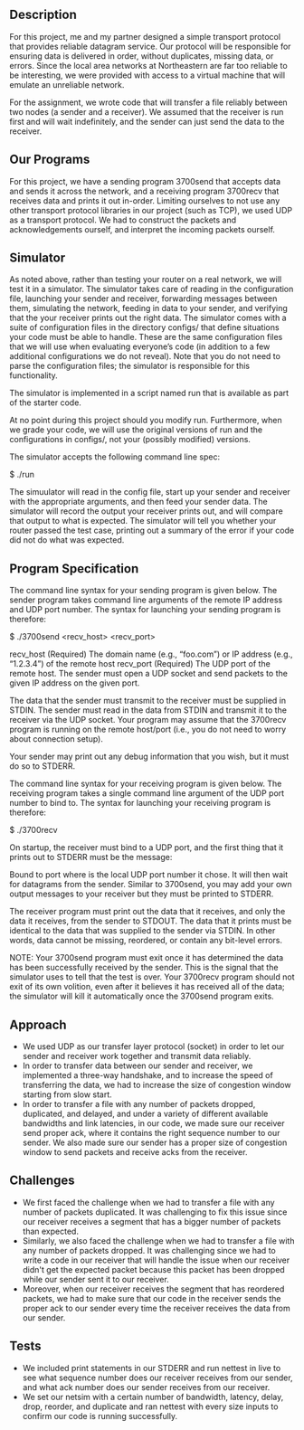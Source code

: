 ## Description
For this project, me and my partner designed a simple transport protocol that provides reliable datagram service. Our protocol will be responsible for ensuring data is delivered in order, without duplicates, missing data, or errors. Since the local area networks at Northeastern are far too reliable to be interesting, we were provided with access to a virtual machine that will emulate an unreliable network.

For the assignment, we wrote code that will transfer a file reliably between two nodes (a sender and a receiver). We assumed that the receiver is run first and will wait indefinitely, and the sender can just send the data to the receiver.

## Our Programs
For this project, we have a sending program 3700send that accepts data and sends it across the network, and a receiving program 3700recv that receives data and prints it out in-order.  Limiting ourselves to not use any other transport protocol libraries in our project (such as TCP), we used UDP as a transport protocol. We had to construct the packets and acknowledgements ourself, and interpret the incoming packets ourself.

## Simulator
As noted above, rather than testing your router on a real network, we will test it in a simulator. The simulator takes care of reading in the configuration file, launching your sender and receiver, forwarding messages between them, simulating the network, feeding in data to your sender, and verifying that the your receiver prints out the right data. The simulator comes with a suite of configuration files in the directory configs/ that define situations your code must be able to handle. These are the same configuration files that we will use when evaluating everyone’s code (in addition to a few additional configurations we do not reveal). Note that you do not need to parse the configuration files; the simulator is responsible for this functionality.

The simulator is implemented in a script named run that is available as part of the starter code.

At no point during this project should you modify run. Furthermore, when we grade your code, we will use the original versions of run and the configurations in configs/, not your (possibly modified) versions.

The simulator accepts the following command line spec:

$ ./run <config-file>
  
The simuulator will read in the config file, start up your sender and receiver with the appropriate arguments, and then feed your sender data. The simulator will record the output your receiver prints out, and will compare that output to what is expected. The simulator will tell you whether your router passed the test case, printing out a summary of the error if your code did not do what was expected.

## Program Specification
The command line syntax for your sending program is given below. The sender program takes command line arguments of the remote IP address and UDP port number. The syntax for launching your sending program is therefore:

$ ./3700send <recv_host> <recv_port>
  
recv_host (Required) The domain name (e.g., “foo.com”) or IP address (e.g., “1.2.3.4”) of the remote host
recv_port (Required) The UDP port of the remote host.
The sender must open a UDP socket and send packets to the given IP address on the given port.

The data that the sender must transmit to the receiver must be supplied in STDIN. The sender must read in the data from STDIN and transmit it to the receiver via the UDP socket. Your program may assume that the 3700recv program is running on the remote host/port (i.e., you do not need to worry about connection setup).

Your sender may print out any debug information that you wish, but it must do so to STDERR.

The command line syntax for your receiving program is given below. The receiving program takes a single command line argument of the UDP port number to bind to. The syntax for launching your receiving program is therefore:

$ ./3700recv
  
On startup, the receiver must bind to a UDP port, and the first thing that it prints out to STDERR must be the message:

Bound to port <port>
where <port> is the local UDP port number it chose. It will then wait for datagrams from the sender. Similar to 3700send, you may add your own output messages to your receiver but they must be printed to STDERR.

The receiver program must print out the data that it receives, and only the data it receives, from the sender to STDOUT. The data that it prints must be identical to the data that was supplied to the sender via STDIN. In other words, data cannot be missing, reordered, or contain any bit-level errors.

NOTE: Your 3700send program must exit once it has determined the data has been successfully received by the sender. This is the signal that the simulator uses to tell that the test is over. Your 3700recv program should not exit of its own volition, even after it believes it has received all of the data; the simulator will kill it automatically once the 3700send program exits.


## Approach 
- We used UDP as our transfer layer protocol (socket) in order to let our sender and receiver work together and transmit data reliably.
- In order to transfer data between our sender and receiver, we implemented a three-way handshake, and to increase the speed of transferring the data, we had to increase the size of congestion window starting from slow start. 
- In order to transfer a file with any number of packets dropped, duplicated, and delayed, and under a variety of different available bandwidths and link latencies, in our code, we made sure our receiver send proper ack, where it contains the right sequence number to our sender. We also made sure our sender has a proper size of congestion window to send packets and receive acks from the receiver. 


## Challenges
- We first faced the challenge when we had to transfer a file with any number of packets duplicated. It was challenging to fix this issue since our receiver receives a segment that has a bigger number of packets than expected. 
- Similarly, we also faced the challenge when we had to transfer a file with any number of packets dropped. It was challenging since we had to write a code in our receiver that will handle the issue when our receiver didn't get the expected packet because this packet has been dropped while our sender sent it to our receiver. 
- Moreover, when our receiver receives the segment that has reordered packets, we had to make sure that our code in the receiver sends the proper ack to our sender every time the receiver receives the data from our sender. 


## Tests
-  We included print statements in our STDERR and run nettest in live to see what sequence number does our receiver receives from our sender, and what ack number does our sender receives from our receiver. 
- We set our netsim with a certain number of bandwidth, latency, delay, drop, reorder, and duplicate and ran nettest with every size inputs to confirm our code is running successfully. 
